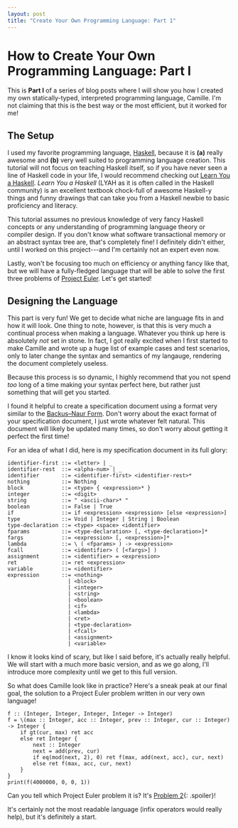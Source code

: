 ```yaml
---
layout: post
title: "Create Your Own Programming Language: Part 1"
---
```


# How to Create Your Own Programming Language: Part I

This is **Part I** of a series of blog posts where I will show you how I created
my own statically-typed, interpreted programming language, Camille. I'm not
claiming that this is the best way or the most efficient, but it worked for me!

## The Setup

I used my favorite programming language, [Haskell][haskell], because it is
**(a)** really awesome and **(b)** very well suited to programming language
creation. This tutorial will not focus on teaching Haskell itself, so if you
have never seen a line of Haskell code in your life, I would recommend checking
out [Learn You a Haskell][lyah]. *Learn You a Haskell* (LYAH as it is often
called in the Haskell community) is an excellent textbook chock-full of awesome
Haskell-y things and funny drawings that can take you from a Haskell newbie to
basic proficiency and literacy.

This tutorial assumes no previous knowledge of very fancy Haskell concepts or
any understanding of programming language theory or compiler design. If you
don't know what software transactional memory or an abstract syntax tree are,
that's completely fine! I definitely didn't either, until I worked on this
project---and I'm certainly not an expert even now.

Lastly, won't be focusing too much on efficiency or anything fancy like that, but we will have a fully-fledged
language that will be able to solve the first three problems of [Project
Euler][project-euler]. Let's get started!

## Designing the Language

This part is very fun! We get to decide what niche are language fits in and how
it will look. One thing to note, however, is that this is very much a continual
process when making a language. Whatever you think up here is absolutely *not*
set in stone. In fact, I got really excited when I first started to make
Camille and wrote up a huge list of example cases and test scenarios, only to
later change the syntax and semantics of my langauge, rendering the document
completely useless.

Because this process is so dynamic, I highly recommend that you not spend *too*
long of a time making your syntax perfect here, but rather just something that
will get you started.

I found it helpful to create a specification document using a format very
similar to the [Backus–Naur Form][bnf]. Don't worry about the exact format of
your specification document, I just wrote whatever felt natural. This document
will likely be updated many times, so don't worry about getting it perfect the
first time!

For an idea of what I did, here is my specification document in its full glory:

    identifier-first ::= <letter> | _
    identifier-rest  ::= <alpha-num> | _
    identifier       ::= <identifier-first> <identifier-rest>*
    nothing          ::= Nothing
    block            ::= <type> { <expression>* }
    integer          ::= <digit>
    string           ::= " <ascii-char>* "
    boolean          ::= False | True
    if               ::= if <expression> <expression> [else <expression>]
    type             ::= Void | Integer | String | Boolean
    type-declaration ::= <type> <space> <identifier>
    fparams          ::= <type-declaration> [, <type-declaration>]*
    fargs            ::= <expression> [, <expression>]*
    lambda           ::= \ ( <fparams> ) -> <expression>
    fcall            ::= <identifier> ( [<fargs>] )
    assignment       ::= <identifier> = <expression>
    ret              ::= ret <expression>
    variable         ::= <identifier>
    expression       ::= <nothing>
                       | <block>
                       | <integer>
                       | <string>
                       | <boolean>
                       | <if>
                       | <lambda>
                       | <ret>
                       | <type-declaration>
                       | <fcall>
                       | <assignment>
                       | <variable>

I know it looks kind of scary, but like I said before, it's actually really
helpful. We will start with a much more basic version, and as we go along, I'll
introduce more complexity until we get to this full version.

So what does Camille look like in practice? Here's a sneak peak at our final
goal, the solution to a Project Euler problem written in our very own language!

    f :: (Integer, Integer, Integer, Integer -> Integer)
    f = \(max :: Integer, acc :: Integer, prev :: Integer, cur :: Integer) -> Integer {
        if gt(cur, max) ret acc
        else ret Integer {
            next :: Integer
            next = add(prev, cur)
            if eq(mod(next, 2), 0) ret f(max, add(next, acc), cur, next)
            else ret f(max, acc, cur, next)
        }
    }
    print(f(4000000, 0, 0, 1))

Can you tell which Project Euler problem it is? It's [Problem 2][pe2]{:
.spoiler}!

It's certainly not the most readable language (infix operators would really
help), but it's definitely a start.

[project-euler]: http://projecteuler.net
[haskell]: http://haskell.org/
[lyah]: http://learnyouahaskell.com/
[bnf]: https://en.wikipedia.org/wiki/Backus%E2%80%93Naur_Form
[pe2]: https://projecteuler.net/problem=2
